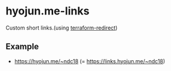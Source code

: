 # hyojun.me-links
Custom short links.(using [terraform-redirect](https://github.com/devinjeon/terraform-redirect))

## Example
* https://hyojun.me/~ndc18 (= https://links.hyojun.me/~ndc18)
